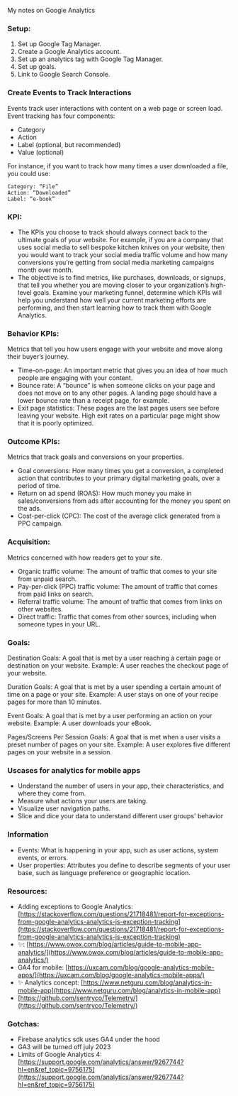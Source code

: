 My notes on Google Analytics <!--more-->

### Setup:
1. Set up Google Tag Manager.
2. Create a Google Analytics account.
3. Set up an analytics tag with Google Tag Manager.
4. Set up goals.
5. Link to Google Search Console.

### Create Events to Track Interactions
Events track user interactions with content on a web page or screen load. Event tracking has four components:
- Category
- Action
- Label (optional, but recommended)
- Value (optional)

For instance, if you want to track how many times a user downloaded a file, you could use:

```
Category: “File”
Action: “Downloaded”
Label: “e-book”
```

### KPI:
- The KPIs you choose to track should always connect back to the ultimate goals of your website. For example, if you are a company that uses social media to sell bespoke kitchen knives on your website, then you would want to track your social media traffic volume and how many conversions you’re getting from social media marketing campaigns month over month.
- The objective is to find metrics, like purchases, downloads, or signups, that tell you whether you are moving closer to your organization’s high-level goals. Examine your marketing funnel, determine which KPIs will help you understand how well your current marketing efforts are performing, and then start learning how to track them with Google Analytics.

### Behavior KPIs:
Metrics that tell you how users engage with your website and move along their buyer’s journey.
- Time-on-page: An important metric that gives you an idea of how much people are engaging with your content.
- Bounce rate: A “bounce” is when someone clicks on your page and does not move on to any other pages. A landing page should have a lower bounce rate than a receipt page, for example.
- Exit page statistics: These pages are the last pages users see before leaving your website. High exit rates on a particular page might show that it is poorly optimized.

### Outcome KPIs:
Metrics that track goals and conversions on your properties.
- Goal conversions: How many times you get a conversion, a completed action that contributes to your primary digital marketing goals, over a period of time.
- Return on ad spend (ROAS): How much money you make in sales/conversions from ads after accounting for the money you spent on the ads.
- Cost-per-click (CPC): The cost of the average click generated from a PPC campaign.

### Acquisition:
Metrics concerned with how readers get to your site.
- Organic traffic volume: The amount of traffic that comes to your site from unpaid search.
- Pay-per-click (PPC) traffic volume: The amount of traffic that comes from paid links on search.
- Referral traffic volume: The amount of traffic that comes from links on other websites.
- Direct traffic: Traffic that comes from other sources, including when someone types in your URL.

### Goals:
Destination Goals: A goal that is met by a user reaching a certain page or destination on your website.
Example: A user reaches the checkout page of your website.

Duration Goals: A goal that is met by a user spending a certain amount of time on a page or your site.
Example: A user stays on one of your recipe pages for more than 10 minutes.

Event Goals: A goal that is met by a user performing an action on your website.
Example: A user downloads your eBook.

Pages/Screens Per Session Goals: A goal that is met when a user visits a preset number of pages on your site.
Example: A user explores five different pages on your website in a session.

### Uscases for analytics for mobile apps
- Understand the number of users in your app, their characteristics, and where they come from.
- Measure what actions your users are taking.
- Visualize user navigation paths.
- Slice and dice your data to understand different user groups' behavior

### Information
- Events: What is happening in your app, such as user actions, system events, or errors.
- User properties: Attributes you define to describe segments of your user base, such as language preference or geographic location.

### Resources:
- Adding exceptions to Google Analytics: [https://stackoverflow.com/questions/21718481/report-for-exceptions-from-google-analytics-analytics-js-exception-tracking](https://stackoverflow.com/questions/21718481/report-for-exceptions-from-google-analytics-analytics-js-exception-tracking)
- ✨: [https://www.owox.com/blog/articles/guide-to-mobile-app-analytics/](https://www.owox.com/blog/articles/guide-to-mobile-app-analytics/)
- GA4 for mobile: [https://uxcam.com/blog/google-analytics-mobile-apps/](https://uxcam.com/blog/google-analytics-mobile-apps/)
- ✨ Analytics concept: [https://www.netguru.com/blog/analytics-in-mobile-app](https://www.netguru.com/blog/analytics-in-mobile-app)
- [https://github.com/sentryco/Telemetry/](https://github.com/sentryco/Telemetry/)

### Gotchas:
- Firebase analytics sdk uses GA4 under the hood
- GA3 will be turned off july 2023
- Limits of Google Analytics 4: [https://support.google.com/analytics/answer/9267744?hl=en&ref_topic=9756175](https://support.google.com/analytics/answer/9267744?hl=en&ref_topic=9756175)
